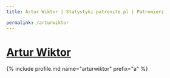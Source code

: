 ```yaml
---
title: Artur Wiktor | Statystyki patronite.pl | Patromierz

permalink: /arturwiktor
---
```


# [Artur Wiktor](https://patronite.pl/arturwiktor)

{% include profile.md name="arturwiktor" prefix="a" %}
